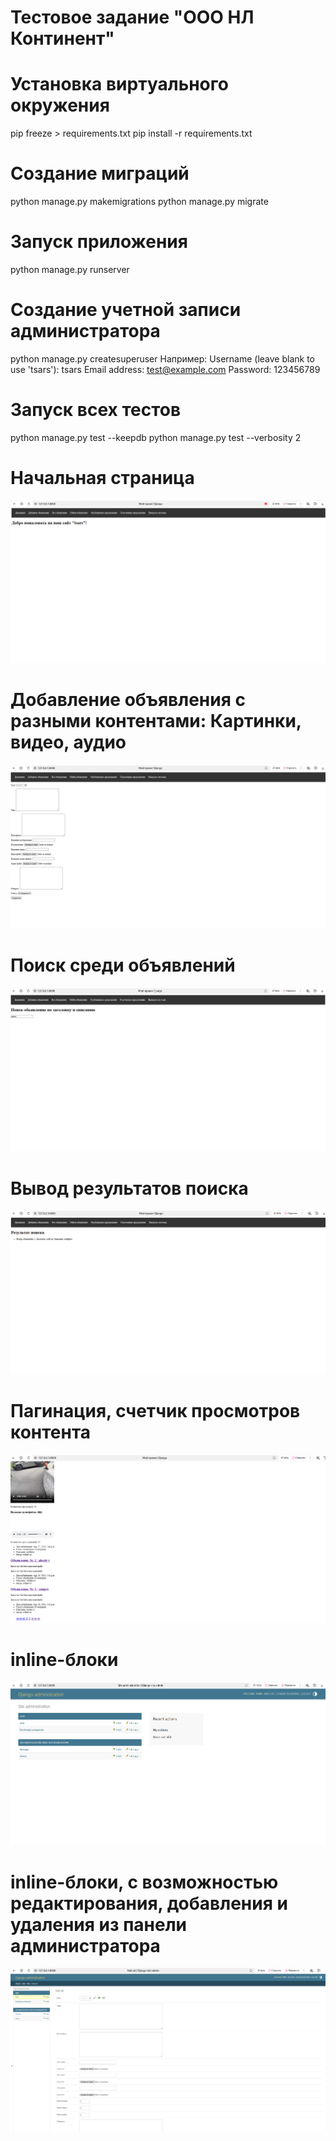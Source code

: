 #  Тестовое задание "ООО НЛ Континент" 


# Установка виртуального окружения
pip freeze > requirements.txt
pip install -r requirements.txt

# Создание миграций
python manage.py makemigrations
python manage.py migrate

# Запуск приложения 
python manage.py runserver

# Создание учетной записи администратора
python manage.py createsuperuser
Например:
Username (leave blank to use 'tsars'): tsars
Email address: test@example.com
Password: 123456789


# Запуск всех тестов
python manage.py test --keepdb
python manage.py test --verbosity 2


# Начальная страница
![Uploading 1.png…](https://github.com/SergeyTsVL/NL_International/blob/main/images/1.png)
# Добавление объявления с разными контентами: Картинки, видео, аудио
![Uploading 1.png…](https://github.com/SergeyTsVL/NL_International/blob/main/images/2.png)
# Поиск среди объявлений
![Uploading 1.png…](https://github.com/SergeyTsVL/NL_International/blob/main/images/3.png)
# Вывод результатов поиска
![Uploading 1.png…](https://github.com/SergeyTsVL/NL_International/blob/main/images/4.png)
# Пагинация, счетчик просмотров контента
![Uploading 1.png…](https://github.com/SergeyTsVL/NL_International/blob/main/images/5.png)
# inline-блоки
![Uploading 1.png…](https://github.com/SergeyTsVL/NL_International/blob/main/images/6.png)
# inline-блоки, с возможностью редактирования, добавления и удаления из панели администратора
![Uploading 1.png…](https://github.com/SergeyTsVL/NL_International/blob/main/images/7.png)

